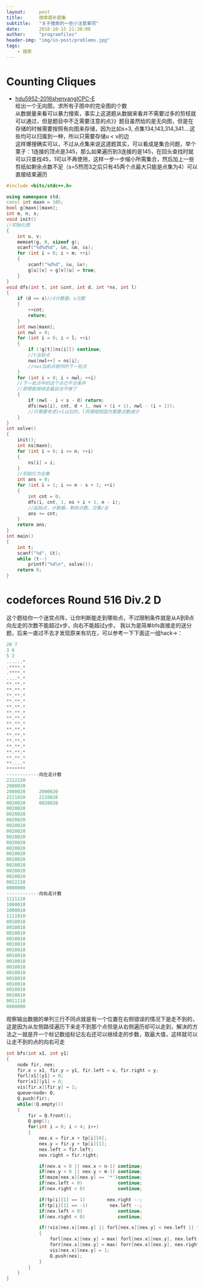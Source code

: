 ```yaml
---
layout:     post
title:      搜索题补题集
subtitle:   "关于搜索的一些小注意事项"
date:       2018-10-15 21:30:00
author:     "programfiles"
header-img: "img/in-post/problems.jpg"
tags:
    - 搜索
---
```

# Counting Cliques 
* [hdu5952-2016shenyangICPC-E](http://acm.hdu.edu.cn/showproblem.php?pid=1430)<br>
给出一个无向图，求所有子图中的完全图的个数<br>
从数据量来看可以暴力搜索，事实上这道题从数据来看并不需要过多的剪枝就可以通过，但是题目中不乏需要注意的点》》题目虽然给的是无向图，但是在存储的时候需要按照有向图来存储，因为比如s=3, 点集134,143,314,341....这些均可以归属到一种，所以只需要存储u < v的边<br>
这样爆搜确实可以，不过从点集来说这道题其实，可以看成是集合问题，举个栗子：1连接的顶点是345，那么如果遍历到3连接的是145，在回头查找时就可以只查找45，1可以不再使用，这样一步一步缩小所需集合，然后加上一些剪纸如剩余点数不足（s=5然而3之后只有45两个点最大只能是点集为4）可以直接结束遍历

```cpp
#include <bits/stdc++.h>

using namespace std;
const int maxn = 105;
bool g[maxn][maxn];
int m, n, s;
void init() 
//初始化图 
{
    int u, v;
    memset(g, 0, sizeof g);
    scanf("%d%d%d", &n, &m, &s);
    for (int i = 0; i < m; ++i)
    {
        scanf("%d%d", &u, &v);
        g[u][v] = g[v][u] = true;
    }
}
void dfs(int t, int &cnt, int d, int *ns, int l)
{
    if (d == s)//d计数器，s元数
    {
        ++cnt;
        return;
    }
    int nws[maxn];
    int nwl = 0;
    for (int i = 0; i < l; ++i)
    {
        if (!g[t][ns[i]]) continue; 
        //t当前点 
        nws[nwl++] = ns[i]; 
        //nws当前点相邻的下一批点 
    }
    for (int i = 0; i < nwl; ++i) 
    //下一批点中的这个点已不合条件
    //即使能继续走最后也不够了 
    {
        if (nwl - i < s - d) return;
        dfs(nws[i], cnt, d + 1, nws + (i + 1), nwl - (i + 1)); 
        //只需要考虑i+1以后的，l同理缩短因为需要点数减少 
    }
}
int solve()
{
    init();
    int ns[maxn];
    for (int i = 0; i <= n; ++i)
    {
        ns[i] = i;
    } 
    //初始化为全集 
    int ans = 0;
    for (int i = 1; i <= n - s + 1; ++i)
    {
        int cnt = 0;
        dfs(i, cnt, 1, ns + i + 1, n - i); 
        //起始点，计数器，剩余点数，交集/全 
        ans += cnt;
    }
    return ans;
}
int main()
{
    int t;
    scanf("%d", &t);
    while (t--)
        printf("%d\n", solve());
    return 0;
}
```
# codeforces Round 516 Div.2 D
这个题给你一个迷宫点阵，让你判断能走到哪些点，不过限制条件就是从A到B点向左走的次数不能超过x步，向右不能超过y步。
我以为是简单bfs直接走的送分题，后来一直过不去才发现原来有坑在，可以参考一下下面这一组hack->：
```cpp
20 7
3 6
5 2
......*
.****.*
.****.*
....*.*
**.**.*
**.**.*
**.**.*
**.**.*
**.**.*
**.**.*
**.**.*
**.**.*
**.**.*
**.**.*
**.**.*
**.**.*
**.**.*
**.**.*
**....*
*******
------------向左走计数
2222220
2000020
2000020     2000020
2221020     2220020
0020020     0020020
0020020
0020020
0020020
0020020
0020020
0020020
0020020
0020020
0020020
0020020
0020020
0020020
0020020
0022220
0000000
------------向右走计数
1111110
1000010
1000010
1111010
0010010
0010010
0010010
0010010
0010010
0010010
0010010
0010010
0010010
0010010
0010010
0010010
0010010
0010010
0011110
0000000
```
观察输出数据的单列三行不同点就是有一个位置在右侧错误的情况下是走不到的，这是因为从左侧路径遍历下来走不到那个点但是从右侧遍历却可以走到，解决的方法之一就是开一个标记数组标记左右还可以继续走的步数，取最大值，这样就可以让走不到的点的向右可走
```cpp
int bfs(int x1, int y1)
{
    node fir, nex;
    fir.x = x1, fir.y = y1, fir.left = x, fir.right = y;
    forl[x1][y1] = 0;
    forr[x1][y1] = 0;
    vis[fir.x][fir.y] = 1;
    queue<node> Q;
    Q.push(fir);
    while(!Q.empty())
    {
        fir = Q.front();
        Q.pop();
        for(int i = 0; i < 4; i++)
        {
            nex.x = fir.x + tp[i][0];
            nex.y = fir.y + tp[i][1];
            nex.left = fir.left;
            nex.right = fir.right;

            if(nex.x < 0 || nex.x > n-1) continue;
            if(nex.y < 0 || nex.y > m-1) continue;
            if(maze[nex.x][nex.y] == '*')continue;
            if(nex.left < 0)             continue;
            if(nex.right < 0)            continue;

            if(tp[i][1] == 1)        nex.right --;
            if(tp[i][1] == -1)        nex.left --;
            if(nex.left < 0)             continue;
            if(nex.right < 0)            continue;

            if(!vis[nex.x][nex.y] || forl[nex.x][nex.y] < nex.left || forr[nex.x][nex.y] < nex.right)
            {
                forl[nex.x][nex.y] = max( forl[nex.x][nex.y], nex.left );
                forr[nex.x][nex.y] = max( forr[nex.x][nex.y], nex.right);
                vis[nex.x][nex.y] = 1;
                Q.push(nex);
            }
        }
    }
}
```

